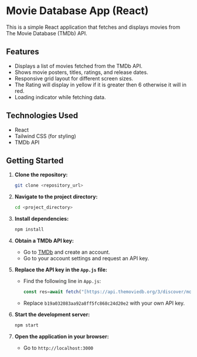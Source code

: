 # Movie Database App (React)

This is a simple React application that fetches and displays movies from The Movie Database (TMDb) API.

## Features

* Displays a list of movies fetched from the TMDb API.
* Shows movie posters, titles, ratings, and release dates.
* Responsive grid layout for different screen sizes.
* The Rating will display in yellow if it is greater then 6 otherwise it will in red.
* Loading indicator while fetching data.

## Technologies Used

* React
* Tailwind CSS (for styling)
* TMDb API

## Getting Started

1.  **Clone the repository:**

    ```bash
    git clone <repository_url>
    ```

2.  **Navigate to the project directory:**

    ```bash
    cd <project_directory>
    ```

3.  **Install dependencies:**

    ```bash
    npm install
    ```

4.  **Obtain a TMDb API key:**

    * Go to [TMDb](https://www.themoviedb.org/) and create an account.
    * Go to your account settings and request an API key.

5.  **Replace the API key in the `App.js` file:**

    * Find the following line in `App.js`:

        ```javascript
        const res=await fetch("[https://api.themoviedb.org/3/discover/movie?api_key=b19a032083aa92a8ff5fc868c24d20e2](https://api.themoviedb.org/3/discover/movie?api_key=b19a032083aa92a8ff5fc868c24d20e2)")
        ```

    * Replace `b19a032083aa92a8ff5fc868c24d20e2` with your own API key.

6.  **Start the development server:**

    ```bash
    npm start
    ```

7.  **Open the application in your browser:**

    * Go to `http://localhost:3000`

